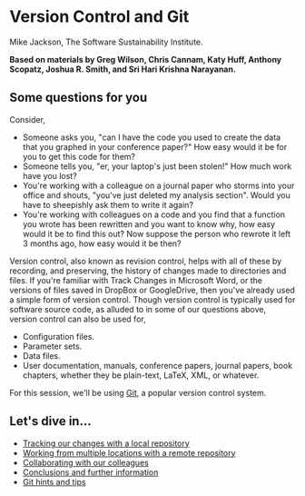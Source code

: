 # Version Control and Git

Mike Jackson, The Software Sustainability Institute. 

**Based on materials by Greg Wilson, Chris Cannam, Katy Huff, Anthony Scopatz, Joshua R. Smith, and Sri Hari Krishna Narayanan.**

## Some questions for you

Consider,

* Someone asks you, "can I have the code you used to create the data that you graphed in your conference paper?" How easy would it be for you to get this code for them?
* Someone tells you, "er, your laptop's just been stolen!" How much work have you lost?
* You're working with a colleague on a journal paper who storms into your office and shouts, "you've just deleted my analysis section". Would you have to sheepishly ask them to write it again?
* You're working with colleagues on a code and you find that a function you wrote has been rewritten and you want to know why, how easy would it be to find this out? Now suppose the person who rewrote it left 3 months ago, how easy would it be then?

Version control, also known as revision control, helps with all of these by recording, and preserving, the history of changes made to directories and files. If you're familiar with Track Changes in Microsoft Word, or the versions of files saved in DropBox or GoogleDrive, then you've already used a simple form of version control. Though version control is typically used for software source code, as alluded to in some of our questions above, version control can also be used for,

* Configuration files.
* Parameter sets.
* Data files.
* User documentation, manuals, conference papers, journal papers, book chapters, whether they be plain-text, LaTeX, XML, or whatever.

For this session, we'll be using [Git](http://git-scm.com/), a popular version control system.

## Let's dive in...

* [Tracking our changes with a local repository](Local.md)
* [Working from multiple locations with a remote repository](Remote.md)
* [Collaborating with our colleagues](Collaboration.md)
* [Conclusions and further information](Conclusion.md)
* [Git hints and tips](HintsAndTips.md)

